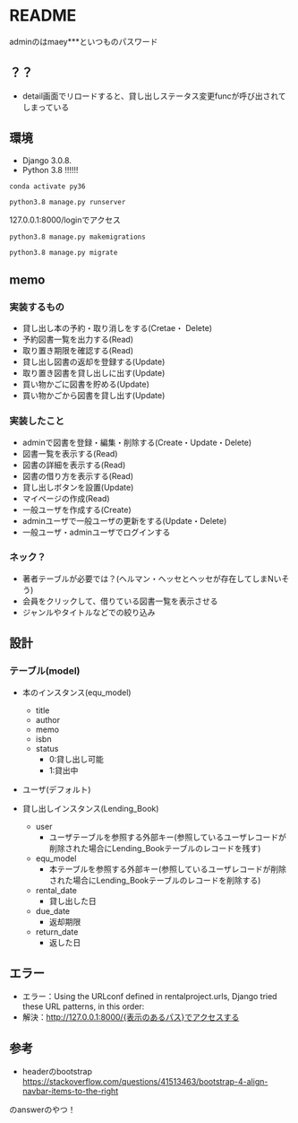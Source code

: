 # README

adminのはmaey***といつものパスワード

## ？？
- detail画面でリロードすると、貸し出しステータス変更funcが呼び出されてしまっている

## 環境

- Django 3.0.8.
- Python 3.8 !!!!!!

```
conda activate py36
```

```
python3.8 manage.py runserver
```


127.0.0.1:8000/loginでアクセス


```
python3.8 manage.py makemigrations

python3.8 manage.py migrate
```


## memo 

### 実装するもの

- 貸し出し本の予約・取り消しをする(Cretae・ Delete)
- 予約図書一覧を出力する(Read)
- 取り置き期限を確認する(Read)
- 貸し出し図書の返却を登録する(Update)
- 取り置き図書を貸し出しに出す(Update)
- 買い物かごに図書を貯める(Update)
- 買い物かごから図書を貸し出す(Update)




### 実装したこと
- adminで図書を登録・編集・削除する(Create・Update・Delete)
- 図書一覧を表示する(Read)
- 図書の詳細を表示する(Read)
- 図書の借り方を表示する(Read)
- 貸し出しボタンを設置(Update)
- マイページの作成(Read)
- 一般ユーザを作成する(Create)
- adminユーザで一般ユーザの更新をする(Update・Delete)
- 一般ユーザ・adminユーザでログインする

### ネック？
- 著者テーブルが必要では？(ヘルマン・ヘッセとヘッセが存在してしまNいそう)
- 会員をクリックして、借りている図書一覧を表示させる
- ジャンルやタイトルなどでの絞り込み


## 設計

### テーブル(model)

- 本のインスタンス(equ_model)
    - title
    - author
    - memo
    - isbn
    - status
        - 0:貸し出し可能
        - 1:貸出中



- ユーザ(デフォルト)


- 貸し出しインスタンス(Lending_Book)
    - user
        - ユーザテーブルを参照する外部キー(参照しているユーザレコードが削除された場合にLending_Bookテーブルのレコードを残す)
    - equ_model 
        - 本テーブルを参照する外部キー(参照しているユーザレコードが削除された場合にLending_Bookテーブルのレコードを削除する)
    - rental_date
        - 貸し出した日
    - due_date
        - 返却期限
    - return_date
        - 返した日






## エラー
- エラー：Using the URLconf defined in rentalproject.urls, Django tried these URL patterns, in this order:
- 解決：http://127.0.0.1:8000/{表示のあるパス}でアクセスする


## 参考

- headerのbootstrap
https://stackoverflow.com/questions/41513463/bootstrap-4-align-navbar-items-to-the-right

のanswerのやつ！